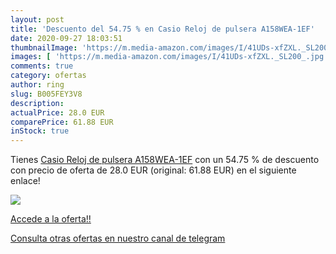 ```yaml
---
layout: post
title: 'Descuento del 54.75 % en Casio Reloj de pulsera A158WEA-1EF'
date: 2020-09-27 18:03:51
thumbnailImage: 'https://m.media-amazon.com/images/I/41UDs-xfZXL._SL200_.jpg'
images: [ 'https://m.media-amazon.com/images/I/41UDs-xfZXL._SL200_.jpg' ]
comments: true
category: ofertas
author: ring
slug: B005FEY3V8
description:
actualPrice: 28.0 EUR
comparePrice: 61.88 EUR
inStock: true
---
```


Tienes [Casio Reloj de pulsera A158WEA-1EF](https://www.amazon.com/dp/B005FEY3V8/?tag=redken08-20) con un 54.75 % de descuento con precio de oferta de 28.0 EUR (original: 61.88 EUR) en el siguiente enlace!

[![](https://m.media-amazon.com/images/I/41UDs-xfZXL._SL200_.jpg)](https://www.amazon.com/dp/B005FEY3V8/?tag=redken08-20)

[Accede a la oferta!!](https://www.amazon.com/dp/B005FEY3V8/?tag=redken08-20)

[Consulta otras ofertas en nuestro canal de telegram](https://t.me/s/ofertas25)
